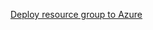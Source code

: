 [Deploy resource group to Azure](https://portal.azure.com/#create/Microsoft.Template/uri/https%3A%2F%2Fraw.githubusercontent.com%2Fpiotrwicijowski%2Fsecret-santa%2Fmaster%2F01_resource_group%2Ftemplate.json)